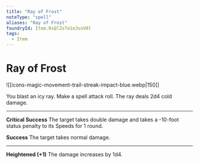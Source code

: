 ```yaml
---
title: "Ray of Frost"
noteType: "spell"
aliases: "Ray of Frost"
foundryId: Item.RsQlZsTe1e3soV0l
tags:
  - Item
---
```


# Ray of Frost
![[icons-magic-movement-trail-streak-impact-blue.webp|150]]

You blast an icy ray. Make a spell attack roll. The ray deals 2d4 cold damage.

* * *

**Critical Success** The target takes double damage and takes a -10-foot status penalty to its Speeds for 1 round.

**Success** The target takes normal damage.

* * *

**Heightened (+1)** The damage increases by 1d4.
